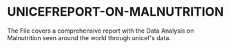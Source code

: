 # UNICEFREPORT-ON-MALNUTRITION
The File covers a comprehensive report with the Data Analysis on Malnutrition seen around the world through unicef's data.
